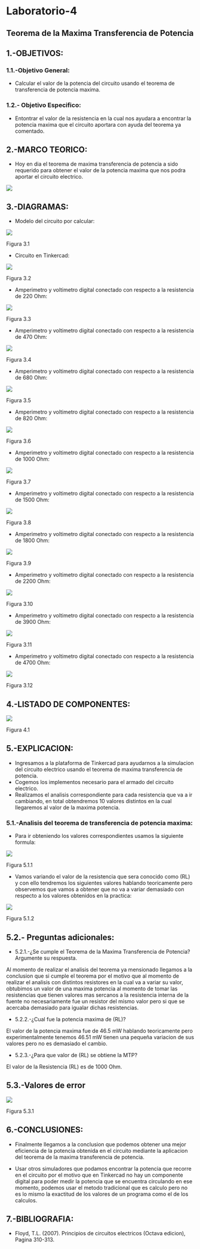 # Laboratorio-4

## Teorema de la Maxima Transferencia de Potencia

## 1.-OBJETIVOS:

### 1.1.-Objetivo General:

- Calcular el valor de la potencia del circuito usando el teorema de transferencia de potencia maxima.

### 1.2.- Objetivo Especifico:

- Entontrar el valor de la resistencia en la cual nos ayudara a encontrar la potencia maxima que el circuito aportara con ayuda del teorema ya comentado.

## 2.-MARCO TEORICO:

- Hoy en dia el teorema de maxima transferencia de potencia a sido requerido para obtener el valor de la potencia maxima que nos podra aportar el circuito electrico.

![](https://github.com/JonathanGuaman/Laboratorio-4/blob/main/Marco%20Teorico/Marco%20Teorico.png)

## 3.-DIAGRAMAS:

- Modelo del circuito por calcular:

![](https://github.com/JonathanGuaman/Laboratorio-4/blob/main/Diagramas/Diagrama.png)

Figura 3.1


- Circuito en Tinkercad:

![](https://github.com/JonathanGuaman/Laboratorio-4/blob/main/Diagramas/Diagrama%201.png)

Figura 3.2


- Amperimetro y voltimetro digital conectado con respecto a la resistencia de 220 Ohm:

![](https://github.com/JonathanGuaman/Laboratorio-4/blob/main/Diagramas/Diagrama2.png)

Figura 3.3


- Amperimetro y voltimetro digital conectado con respecto a la resistencia de 470 Ohm:

![](https://github.com/JonathanGuaman/Laboratorio-4/blob/main/Diagramas/Diagrama3.png)

Figura 3.4


- Amperimetro y voltimetro digital conectado con respecto a la resistencia de 680 Ohm:

![](https://github.com/JonathanGuaman/Laboratorio-4/blob/main/Diagramas/Diagrama4.png)

Figura 3.5


- Amperimetro y voltimetro digital conectado con respecto a la resistencia de 820 Ohm:

![](https://github.com/JonathanGuaman/Laboratorio-4/blob/main/Diagramas/Diagrama5.png)

Figura 3.6



- Amperimetro y voltimetro digital conectado con respecto a la resistencia de 1000 Ohm:

![](https://github.com/JonathanGuaman/Laboratorio-4/blob/main/Diagramas/Diagrama6.png)

Figura 3.7


- Amperimetro y voltimetro digital conectado con respecto a la resistencia de 1500 Ohm:

![](https://github.com/JonathanGuaman/Laboratorio-4/blob/main/Diagramas/Diagrama7.png)

Figura 3.8



- Amperimetro y voltimetro digital conectado con respecto a la resistencia de 1800 Ohm:

![](https://github.com/JonathanGuaman/Laboratorio-4/blob/main/Diagramas/Diagrama8.png)

Figura 3.9


- Amperimetro y voltimetro digital conectado con respecto a la resistencia de 2200 Ohm:

![](https://github.com/JonathanGuaman/Laboratorio-4/blob/main/Diagramas/Diagrama9.png)

Figura 3.10


- Amperimetro y voltimetro digital conectado con respecto a la resistencia de 3900 Ohm:

![](https://github.com/JonathanGuaman/Laboratorio-4/blob/main/Diagramas/Diagrama10.png)

Figura 3.11



- Amperimetro y voltimetro digital conectado con respecto a la resistencia de 4700 Ohm:

![](https://github.com/JonathanGuaman/Laboratorio-4/blob/main/Diagramas/Diagrama11.png)

Figura 3.12


## 4.-LISTADO DE COMPONENTES:

![](https://github.com/JonathanGuaman/Laboratorio-4/blob/main/Tablas/Tabla1.png)

Figura 4.1



## 5.-EXPLICACION:

- Ingresamos a la plataforma de Tinkercad para ayudarnos a la simulacion del circuito electrico usando el teorema de maxima transferencia de potencia.
- Cogemos los implementos necesario para el armado del circuito electrico.
- Realizamos el analisis correspondiente para cada resistencia que va a ir cambiando, en total obtendremos 10 valores distintos en la cual llegaremos al valor de la maxima potencia.

### 5.1.-Analisis del teorema de transferencia de potencia maxima:

- Para ir obteniendo los valores correspondientes usamos la siguiente formula:

![](https://github.com/JonathanGuaman/Laboratorio-4/blob/main/Tablas/Formula.png)

Figura 5.1.1


- Vamos variando el valor de la resistencia que sera conocido como (RL)  y con ello tendremos los siguientes valores hablando teoricamente pero observemos que vamos a obtener que no va a variar demasiado con respecto a los valores obtenidos en la practica:

![](https://github.com/JonathanGuaman/Laboratorio-4/blob/main/Tablas/Tabla%20de%20valores.png)

Figura 5.1.2


## 5.2.- Preguntas adicionales:

- 5.2.1.-¿Se cumple el Teorema de la Maxima Transferencia de Potencia? Argumente su respuesta.

Al momento de realizar el analisis del teorema ya mensionado llegamos a la conclusion que si cumple el teorema por el motivo que al momento de realizar el analisis con distintos resistores en la cual va a variar su valor, obtubimos un valor de una maxima potencia al momento de tomar las resistencias que tienen valores mas sercanos a la resistencia interna de la fuente no necesariamente fue un resistor del mismo valor pero si que se acercaba demasiado para igualar dichas resistencias.


- 5.2.2.-¿Cual fue la potencia maxima de (RL)?

El valor de la potencia maxima fue de 46.5 mW hablando teoricamente pero experimentalmente tenemos 46.51 mW tienen una pequeña variacion de sus valores pero no es demasiado el cambio.

- 5.2.3.-¿Para que valor de (RL) se obtiene la MTP? 

El valor de la Resistencia (RL) es de 1000 Ohm.


## 5.3.-Valores de error

![](https://github.com/JonathanGuaman/Laboratorio-4/blob/main/Tablas/Tabla%202.png)

Figura 5.3.1


## 6.-CONCLUSIONES:

- Finalmente llegamos a la conclusion que podemos obtener una mejor eficiencia de la potencia obtenida en el circuito mediante la aplicacion del teorema de  la maxima transferencia de potencia.

- Usar otros simuladores que podamos encontrar la potencia que recorre en el circuito por el motivo que en Tinkercad no hay un componente digital para poder medir la potencia que se encuentra circulando en ese momento, podemos usar el metodo tradicional que es calculo pero no es lo mismo la exactitud de los valores de un programa como el de los calculos.

## 7.-BIBLIOGRAFIA:

- Floyd, T.L. (2007). Principios de circuitos electricos (Octava edicion), Pagina 310-313.



































